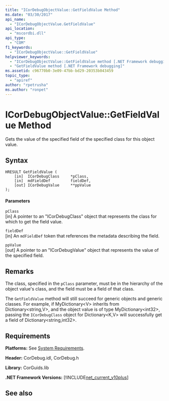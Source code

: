 ```yaml
---
title: "ICorDebugObjectValue::GetFieldValue Method"
ms.date: "03/30/2017"
api_name: 
  - "ICorDebugObjectValue.GetFieldValue"
api_location: 
  - "mscordbi.dll"
api_type: 
  - "COM"
f1_keywords: 
  - "ICorDebugObjectValue::GetFieldValue"
helpviewer_keywords: 
  - "ICorDebugObjectValue::GetFieldValue method [.NET Framework debugging]"
  - "GetFieldValue method [.NET Framework debugging]"
ms.assetid: c96770b0-3e09-47bb-bd29-20353b043459
topic_type: 
  - "apiref"
author: "rpetrusha"
ms.author: "ronpet"
---
```

# ICorDebugObjectValue::GetFieldValue Method
Gets the value of the specified field of the specified class for this object value.  
  
## Syntax  
  
```  
HRESULT GetFieldValue (  
    [in]  ICorDebugClass     *pClass,  
    [in]  mdFieldDef         fieldDef,  
    [out] ICorDebugValue     **ppValue  
);  
```  
  
#### Parameters  
 `pClass`  
 [in] A pointer to an "ICorDebugClass" object that represents the class for which to get the field value.  
  
 `fieldDef`  
 [in] An `mdFieldDef` token that references the metadata describing the field.  
  
 `ppValue`  
 [out] A pointer to an "ICorDebugValue" object that represents the value of the specified field.  
  
## Remarks  
 The class, specified in the `pClass` parameter, must be in the hierarchy of the object value's class, and the field must be a field of that class.  
  
 The `GetFieldValue` method will still succeed for generic objects and generic classes. For example, if MyDictionary\<V> inherits from Dictionary\<string,V>, and the object value is of type MyDictionary\<int32>, passing the `ICorDebugClass` object for Dictionary\<K,V> will successfully get a field of Dictionary\<string,int32>.  
  
## Requirements  
 **Platforms:** See [System Requirements](../../../../docs/framework/get-started/system-requirements.md).  
  
 **Header:** CorDebug.idl, CorDebug.h  
  
 **Library:** CorGuids.lib  
  
 **.NET Framework Versions:** [!INCLUDE[net_current_v10plus](../../../../includes/net-current-v10plus-md.md)]  
  
## See also


